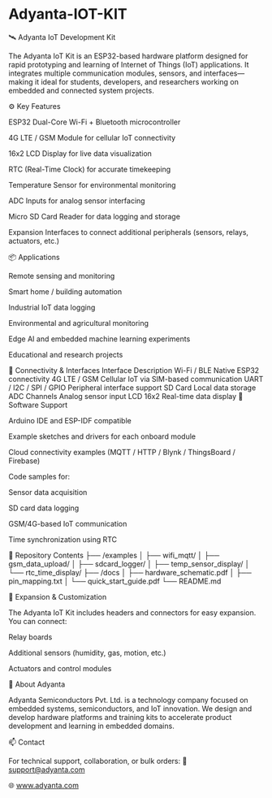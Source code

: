 # Adyanta-IOT-KIT

🛰️ Adyanta IoT Development Kit

The Adyanta IoT Kit is an ESP32-based hardware platform designed for rapid prototyping and learning of Internet of Things (IoT) applications.
It integrates multiple communication modules, sensors, and interfaces—making it ideal for students, developers, and researchers working on embedded and connected system projects.

⚙️ Key Features

ESP32 Dual-Core Wi-Fi + Bluetooth microcontroller

4G LTE / GSM Module for cellular IoT connectivity

16x2 LCD Display for live data visualization

RTC (Real-Time Clock) for accurate timekeeping

Temperature Sensor for environmental monitoring

ADC Inputs for analog sensor interfacing

Micro SD Card Reader for data logging and storage

Expansion Interfaces to connect additional peripherals (sensors, relays, actuators, etc.)

📦 Applications

Remote sensing and monitoring

Smart home / building automation

Industrial IoT data logging

Environmental and agricultural monitoring

Edge AI and embedded machine learning experiments

Educational and research projects

🔌 Connectivity & Interfaces
Interface	Description
Wi-Fi / BLE	Native ESP32 connectivity
4G LTE / GSM	Cellular IoT via SIM-based communication
UART / I2C / SPI / GPIO	Peripheral interface support
SD Card	Local data storage
ADC Channels	Analog sensor input
LCD 16x2	Real-time data display
🧰 Software Support

Arduino IDE and ESP-IDF compatible

Example sketches and drivers for each onboard module

Cloud connectivity examples (MQTT / HTTP / Blynk / ThingsBoard / Firebase)

Code samples for:

Sensor data acquisition

SD card data logging

GSM/4G-based IoT communication

Time synchronization using RTC

📁 Repository Contents
├── /examples
│   ├── wifi_mqtt/
│   ├── gsm_data_upload/
│   ├── sdcard_logger/
│   ├── temp_sensor_display/
│   └── rtc_time_display/
├── /docs
│   ├── hardware_schematic.pdf
│   ├── pin_mapping.txt
│   └── quick_start_guide.pdf
└── README.md

🧩 Expansion & Customization

The Adyanta IoT Kit includes headers and connectors for easy expansion.
You can connect:

Relay boards

Additional sensors (humidity, gas, motion, etc.)

Actuators and control modules

🏢 About Adyanta

Adyanta Semiconductors Pvt. Ltd. is a technology company focused on embedded systems, semiconductors, and IoT innovation.
We design and develop hardware platforms and training kits to accelerate product development and learning in embedded domains.

📫 Contact

For technical support, collaboration, or bulk orders:
📧 support@adyanta.com

🌐 www.adyanta.com
